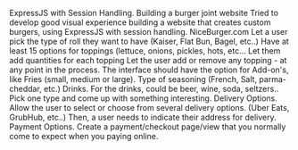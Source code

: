ExpressJS with Session Handling.
Building a burger joint website
Tried to develop good visual experience building a website that creates custom burgers, using ExpressJS with session handling.
NiceBurger.com
Let a user pick the type of roll they want to have (Kaiser, Flat Bun, Bagel, etc..)
Have at least 15 options for toppings (lettuce, onions, pickles, hots, etc...
Let them add quantities for each topping
Let the user add or remove any topping - at any point in the process.
The interface should have the option for Add-on's, like
Fries (small, medium or large). Type of seasoning (French, Salt, parma-cheddar, etc.)
Drinks. For the drinks, could be beer, wine, soda, seltzers.. Pick one type and come up with something interesting.
Delivery Options. Allow the user to select or choose from several delivery options. (Uber Eats, GrubHub, etc..) Then, a user needs to indicate their address for delivery. 
Payment Options. Create a payment/checkout page/view that you normally come to expect when you paying online. 
